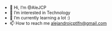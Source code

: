 - 👋 Hi, I’m @AleJCP
- 👀 I’m interested in Technology
- 🌱 I’m currently learning a lot :)
- 📫 How to reach me alejandrojcptlfn@gmail.com

<!---
AleJCP/AleJCP is a ✨ special ✨ repository because its `README.md` (this file) appears on your GitHub profile.
You can click the Preview link to take a look at your changes.
--->
